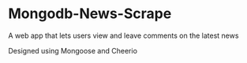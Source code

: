 # Mongodb-News-Scrape

A web app that lets users view and leave comments on the latest news

Designed using Mongoose and Cheerio
